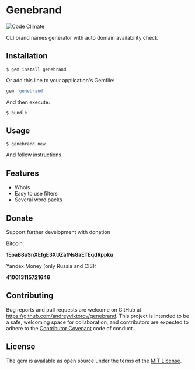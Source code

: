 # Genebrand

[![Code Climate](https://codeclimate.com/github/andreyviktorov/genebrand/badges/gpa.svg)](https://codeclimate.com/github/andreyviktorov/genebrand)

CLI brand names generator with auto domain availability check

## Installation

    $ gem install genebrand

Or add this line to your application's Gemfile:

```ruby
gem 'genebrand'
```

And then execute:

    $ bundle

## Usage

    $ genebrand new

And follow instructions

## Features

* Whois
* Easy to use filters
* Several word packs

## Donate

Support further development with donation

Bitcoin:

**1EoaB8uSnXEfgE3XUZafNs8aETEqdRppku**

Yandex.Money (only Russia and CIS):

**410013115721646**

## Contributing

Bug reports and pull requests are welcome on GitHub at https://github.com/andreyviktorov/genebrand. This project is intended to be a safe, welcoming space for collaboration, and contributors are expected to adhere to the [Contributor Covenant](contributor-covenant.org) code of conduct.

## License

The gem is available as open source under the terms of the [MIT License](http://opensource.org/licenses/MIT).
